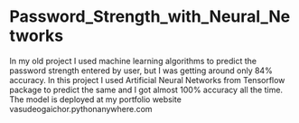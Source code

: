 # Password_Strength_with_Neural_Networks
In my old project I used machine learning algorithms to predict the password strength entered by user, but I was getting around only 84% accuracy. In this project I used Artificial Neural Networks from Tensorflow package to predict the same
and I got almost 100% accuracy all the time. The model is deployed at my portfolio website vasudeogaichor.pythonanywhere.com
